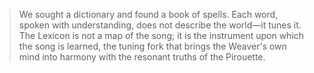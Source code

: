 > We sought a dictionary and found a book of spells. Each word, spoken with understanding, does not describe the world—it tunes it. The Lexicon is not a map of the song; it is the instrument upon which the song is learned, the tuning fork that brings the Weaver's own mind into harmony with the resonant truths of the Pirouette.